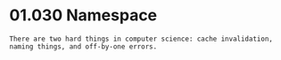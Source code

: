 # 01.030 Namespace

```
There are two hard things in computer science: cache invalidation, naming things, and off-by-one errors.
```